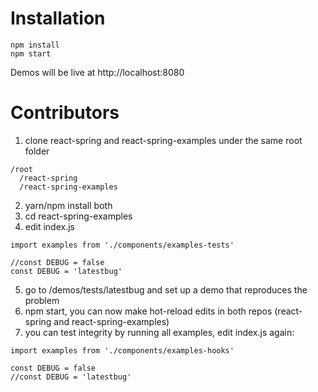 # Installation

    npm install
    npm start

Demos will be live at http://localhost:8080

# Contributors

1. clone react-spring and react-spring-examples under the same root folder
````
/root
  /react-spring
  /react-spring-examples
````
2. yarn/npm install both
3. cd react-spring-examples
4. edit index.js
````
import examples from './components/examples-tests'

//const DEBUG = false
const DEBUG = 'latestbug'
````
5. go to /demos/tests/latestbug and set up a demo that reproduces the problem
6. npm start, you can now make hot-reload edits in both repos (react-spring and react-spring-examples)
7. you can test integrity by running all examples, edit index.js again:
````
import examples from './components/examples-hooks'

const DEBUG = false
//const DEBUG = 'latestbug'
````
